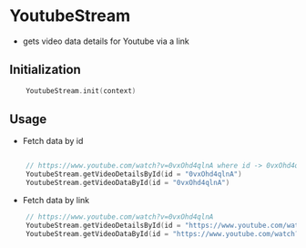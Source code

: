 # YoutubeStream
- gets video data details for Youtube via a link

## Initialization
```kotlin
    YoutubeStream.init(context)
```

## Usage
- Fetch data by id
```kotlin

    // https://www.youtube.com/watch?v=0vxOhd4qlnA where id -> 0vxOhd4qlnA
    YoutubeStream.getVideoDetailsById(id = "0vxOhd4qlnA")
    YoutubeStream.getVideoDataById(id = "0vxOhd4qlnA")

```
- Fetch data by link
```kotlin
    // https://www.youtube.com/watch?v=0vxOhd4qlnA
    YoutubeStream.getVideoDetailsById(id = "https://www.youtube.com/watch?v=0vxOhd4qlnA")
    YoutubeStream.getVideoDataById(id = "https://www.youtube.com/watch?v=0vxOhd4qlnA")
```